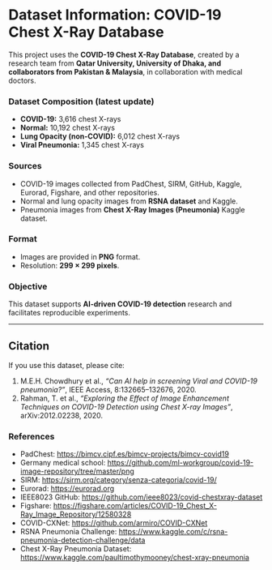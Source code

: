 # Dataset Information: COVID-19 Chest X-Ray Database

This project uses the **COVID-19 Chest X-Ray Database**, created by a research team from **Qatar University, University of Dhaka, and collaborators from Pakistan & Malaysia**, in collaboration with medical doctors.

### Dataset Composition (latest update)
- **COVID-19:** 3,616 chest X-rays
- **Normal:** 10,192 chest X-rays
- **Lung Opacity (non-COVID):** 6,012 chest X-rays
- **Viral Pneumonia:** 1,345 chest X-rays

### Sources
- COVID-19 images collected from PadChest, SIRM, GitHub, Kaggle, Eurorad, Figshare, and other repositories.
- Normal and lung opacity images from **RSNA dataset** and Kaggle.
- Pneumonia images from **Chest X-Ray Images (Pneumonia)** Kaggle dataset.

### Format
- Images are provided in **PNG** format.
- Resolution: **299 × 299 pixels**.

### Objective
This dataset supports **AI-driven COVID-19 detection** research and facilitates reproducible experiments.

---

## Citation
If you use this dataset, please cite:

1. M.E.H. Chowdhury et al., *“Can AI help in screening Viral and COVID-19 pneumonia?”*, IEEE Access, 8:132665–132676, 2020.  
2. Rahman, T. et al., *“Exploring the Effect of Image Enhancement Techniques on COVID-19 Detection using Chest X-ray Images”*, arXiv:2012.02238, 2020.

### References
- PadChest: https://bimcv.cipf.es/bimcv-projects/bimcv-covid19  
- Germany medical school: https://github.com/ml-workgroup/covid-19-image-repository/tree/master/png  
- SIRM: https://sirm.org/category/senza-categoria/covid-19/  
- Eurorad: https://eurorad.org  
- IEEE8023 GitHub: https://github.com/ieee8023/covid-chestxray-dataset  
- Figshare: https://figshare.com/articles/COVID-19_Chest_X-Ray_Image_Repository/12580328  
- COVID-CXNet: https://github.com/armiro/COVID-CXNet  
- RSNA Pneumonia Challenge: https://www.kaggle.com/c/rsna-pneumonia-detection-challenge/data  
- Chest X-Ray Pneumonia Dataset: https://www.kaggle.com/paultimothymooney/chest-xray-pneumonia
